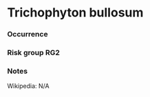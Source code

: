<!-- TITLE: Trichophyton bullosum  -->

# Trichophyton bullosum
### Occurrence

### Risk group RG2

### Notes

Wikipedia: N/A